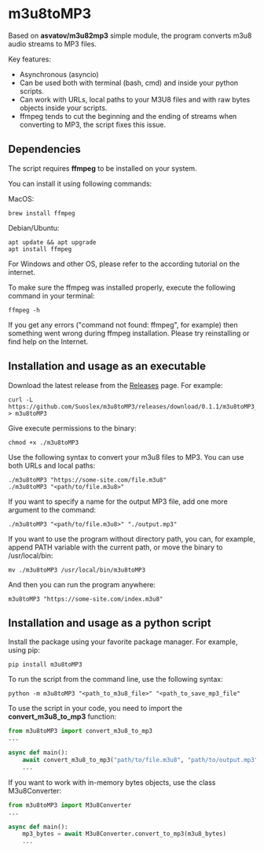 # m3u8toMP3 

Based on **asvatov/m3u82mp3** simple module, the program converts m3u8 
audio streams to MP3 files.

Key features:

- Asynchronous (asyncio)
- Can be used both with terminal (bash, cmd) and inside your python scripts.
- Can work with URLs, local paths to your M3U8 files and with
  raw bytes objects inside your scripts.
- ffmpeg tends to cut the beginning and the ending of 
  streams when converting to MP3, the script fixes this issue.

## Dependencies

The script requires **ffmpeg** to be installed on your system.

You can install it using following commands:

MacOS:
```shell
brew install ffmpeg
```
Debian/Ubuntu:
```shell
apt update && apt upgrade
apt install ffmpeg
```
For Windows and other OS, please refer to the according tutorial 
on the internet.

To make sure the ffmpeg was installed properly, 
execute the following command in your terminal:
```shell
ffmpeg -h
```
If you get any errors ("command not found: ffmpeg", for example) 
then something went wrong during ffmpeg installation.
Please try reinstalling or find help on the Internet.


## Installation and usage as an executable

Download the latest release from the 
[Releases](https://github.com/Suoslex/m3u8toMP3/releases) page.
For example:

```shell
curl -L https://github.com/Suoslex/m3u8toMP3/releases/download/0.1.1/m3u8toMP3_0.1.1_linux > m3u8toMP3
```

Give execute permissions to the binary:

```shell
chmod +x ./m3u8toMP3
```

Use the following syntax to convert your m3u8 files to MP3. 
You can use both URLs and local paths:

```shell
./m3u8toMP3 "https://some-site.com/file.m3u8"
./m3u8toMP3 "<path/to/file.m3u8>"
```

If you want to specify a name for the output MP3 file, 
add one more argument to the command:

```shell
./m3u8toMP3 "<path/to/file.m3u8>" "./output.mp3"
```

If you want to use the program without directory path, you can, for example,
append PATH variable with the current path, or move the binary to 
/usr/local/bin:

```shell
mv ./m3u8toMP3 /usr/local/bin/m3u8toMP3
```

And then you can run the program anywhere:

```shell
m3u8toMP3 "https://some-site.com/index.m3u8"
```


## Installation and usage as a python script

Install the package using your favorite package manager. 
For example, using pip:

```shell
pip install m3u8toMP3
```

To run the script from the command line, use the following syntax:

```shell
python -m m3u8toMP3 "<path_to_m3u8_file>" "<path_to_save_mp3_file"
```

To use the script in your code, 
you need to import the **convert_m3u8_to_mp3** function:

```python
from m3u8toMP3 import convert_m3u8_to_mp3
...

async def main():
    await convert_m3u8_to_mp3("path/to/file.m3u8", "path/to/output.mp3")
    ...
```

If you want to work with in-memory bytes objects, use the class M3u8Converter:
```python
from m3u8toMP3 import M3u8Converter
...

async def main():
    mp3_bytes = await M3u8Converter.convert_to_mp3(m3u8_bytes)
    ...
```